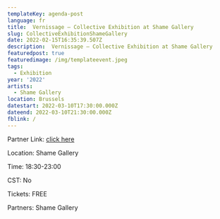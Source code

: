 ```yaml
---
templateKey: agenda-post
language: fr
title:  Vernissage – Collective Exhibition at Shame Gallery
slug: CollectiveExhibitionShameGallery
date: 2022-02-15T16:35:39.507Z
description:  Vernissage – Collective Exhibition at Shame Gallery
featuredpost: true
featuredimage: /img/templateevent.jpeg
tags:
  - Exhibition
year: '2022'
artists:
  - Shame Gallery
location: Brussels
datestart: 2022-03-10T17:30:00.000Z
dateend: 2022-03-10T21:30:00.000Z
fblink: /
---
```


Partner Link: [click here](https://www.shame.gallery/)

Location: Shame Gallery

Time: 18:30-23:00

CST: No

Tickets: FREE

Partners: Shame Gallery
